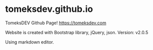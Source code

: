# tomeksdev.github.io
TomeksDEV Github Page! https://tomeksdev.com

Website is created with Bootstrap library, jQuery, json.
Version: v2.0.5


Using markdown editor.
